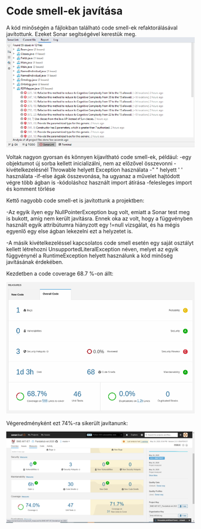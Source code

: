 # Code smell-ek javítása

A kód minőségén a fájlokban található code smell-ek refaktorálásával javítottunk. Ezeket Sonar segítségével kerestük meg. 
![](images/sonar.PNG)


Voltak nagyon gyorsan és könnyen kijavítható code smell-ek, például:
-egy objektumot új sorba kellett inicializálni, nem az előzővel összevonni
-kivételkezelésnél Throwable helyett Exception használata
-" " helyett ' ' használata
-if-else ágak összevonása, ha ugyanaz a művelet hajtódott végre több ágban is
-kódoláshoz használt import átírása
-felesleges import és komment törlése

Kettő nagyobb code smell-et is javítottunk a projektben:

-Az egyik ilyen egy NullPointerException bug volt, emiatt a Sonar test meg is bukott, amíg nem került javításra. Ennek oka az volt, hogy a függvényben használt egyik attribútumra hiányzott egy !=null vizsgálat, és ha mégis egyenlő egy else ágban lekezelni ezt a helyzetet is. 

-A másik kivételkezeléssel kapcsolatos code smell esetén egy saját osztályt kellett létrehozni UnsupportedLiteralException néven, melyet az egyik függvénynél a RuntimeException helyett használunk a kód minőség javításának érdekében. 

Kezdetben a code coverage 68.7 %-on állt: 

![](images/before-sonar.PNG)

Végeredményként ezt 74%-ra sikerült javítanunk:

![](images/after-sonar.PNG)
